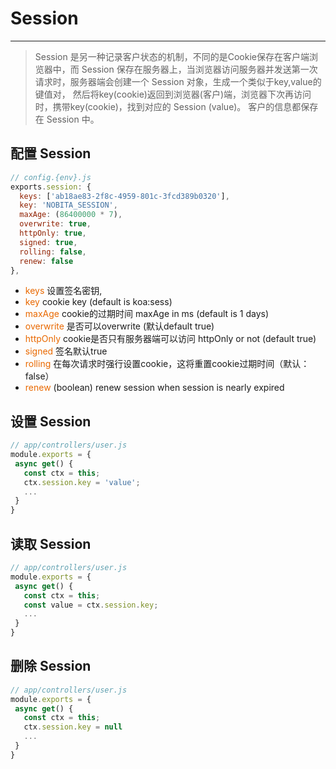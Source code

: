 # Session
---

> Session 是另一种记录客户状态的机制，不同的是Cookie保存在客户端浏览器中，而 Session 保存在服务器上，当浏览器访问服务器并发送第一次请求时，服务器端会创建一个 Session 对象，生成一个类似于key,value的键值对， 然后将key(cookie)返回到浏览器(客户)端，浏览器下次再访问时，携带key(cookie)，找到对应的 Session (value)。 客户的信息都保存在 Session 中。

## 配置 Session
```js
// config.{env}.js
exports.session: {
  keys: ['ab18ae83-2f8c-4959-801c-3fcd389b0320'],
  key: 'NOBITA_SESSION',
  maxAge: (86400000 * 7),
  overwrite: true, 
  httpOnly: true,
  signed: true,
  rolling: false,
  renew: false
},
```

- <font color=#e96900>keys</font> 设置签名密钥,
- <font color=#e96900>key</font> cookie key (default is koa:sess)
- <font color=#e96900>maxAge</font> cookie的过期时间 maxAge in ms (default is 1 days)
- <font color=#e96900>overwrite</font> 是否可以overwrite (默认default true)
- <font color=#e96900>httpOnly</font> cookie是否只有服务器端可以访问 httpOnly or not (default true)
- <font color=#e96900>signed</font> 签名默认true
- <font color=#e96900>rolling</font> 在每次请求时强行设置cookie，这将重置cookie过期时间（默认：false）
- <font color=#e96900>renew</font> (boolean) renew session when session is nearly expired

## 设置 Session
```js
// app/controllers/user.js
module.exports = {
 async get() {
   const ctx = this;
   ctx.session.key = 'value';
   ...
 }
}
```

## 读取 Session
```js
// app/controllers/user.js
module.exports = {
 async get() {
   const ctx = this;
   const value = ctx.session.key;
   ...
 }
}
```

## 删除 Session
```js
// app/controllers/user.js
module.exports = {
 async get() {
   const ctx = this;
   ctx.session.key = null
   ...
 }
}
```